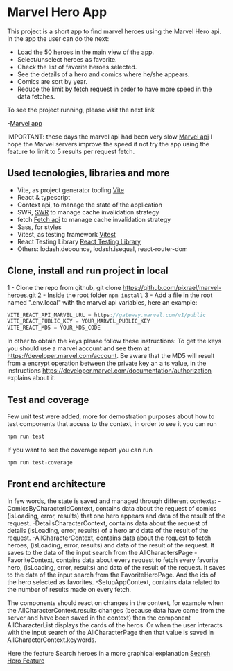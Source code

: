 # Marvel Hero App

This project is a short app to find marvel heroes using the Marvel Hero api. In the app the user can do the next:

- Load the 50 heroes in the main view of the app.
- Select/unselect heroes as favorite.
- Check the list of favorite heroes selected.
- See the details of a hero and comics where he/she appears.
- Comics are sort by year.
- Reduce the limit by fetch request in order to have more speed in the data fetches.

To see the project running, please visit the next link

-[Marvel app](https://66bc8dd24adcc47bf27bdfed--whimsical-genie-a016df.netlify.app/)

IMPORTANT: these days the marvel api had been very slow [Marvel api](https://developer.marvel.com/) I hope the Marvel servers improve the speed if not try the app using the feature to limit to 5 results per request fetch.

## Used tecnologies, libraries and more

- Vite, as project generator tooling [Vite](https://vitejs.dev/)
- React & typescript
- Context api, to manage the state of the application
- SWR, [SWR](https://swr.vercel.app/) to manage cache invalidation strategy
- fetch [Fetch api](https://developer.mozilla.org/en-US/docs/Web/API/Fetch_API/Using_Fetch) to manage cache invalidation strategy
- Sass, for styles
- Vitest, as testing framework [Vitest](https://vitest.dev/)
- React Testing Library [React Testing Library](https://testing-library.com/)
- Others: lodash.debounce, lodash.isequal, react-router-dom

## Clone, install and run project in local

1 - Clone the repo from github, git clone https://github.com/pixrael/marvel-heroes.git
2 - Inside the root folder `npm install`
3 - Add a file in the root named ".env.local" with the marvel api variables, here an example:

```js
VITE_REACT_API_MARVEL_URL = https://gateway.marvel.com/v1/public
VITE_REACT_PUBLIC_KEY = YOUR_MARVEL_PUBLIC_KEY
VITE_REACT_MD5 = YOUR_MD5_CODE
```

In other to obtain the keys please follow these instructions:
To get the keys you should use a marvel account and see them at https://developer.marvel.com/account.
Be aware that the MD5 will result from a encrypt operation between the private key an a ts value, in the instructions https://developer.marvel.com/documentation/authorization explains about it.

## Test and coverage

Few unit test were added, more for demostration purposes about how to test components that access to the context, in order to see it you can run

```js
npm run test
```

If you want to see the coverage report you can run

```js
npm run test-coverage
```

## Front end architecture

In few words, the state is saved and managed through different contexts:
-ComicsByCharacterIdContext, contains data about the request of comics (isLoading, error, results) that one hero appears and data of the result of the request.
-DetailsCharacterContext, contains data about the request of details (isLoading, error, results) of a hero and data of the result of the request.
-AllCharacterContext, contains data about the request to fetch heroes, (isLoading, error, results) and data of the result of the request. It saves to the data of the input search from the AllCharactersPage
-FavoriteContext, contains data about every request to fetch every favorite hero, (isLoading, error, results) and data of the result of the request. It saves to the data of the input search from the FavoriteHeroPage. And the ids of the hero selected as favorites.
-SetupAppContext, contains data related to the number of results made on every fetch.

The components should react on changes in the context, for example when the AllCharacterContext.results changes (because data have came from the server and have been saved in the context) then the component AllCharacterList displays the cards of the heros. Or when the user interacts with the input search of the AllCharacterPage then that value is saved in AllCharacterContext.keywords.

Here the feature Search heroes in a more graphical explanation
[Search Hero Feature](https://drive.google.com/file/d/1gNYaDzMuAMzxu2MLtAf6nvKW0cgmGfgt/view?usp=drive_link)
